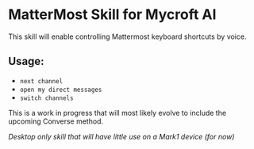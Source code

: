# MatterMost Skill for Mycroft AI

This skill will enable controlling Mattermost keyboard shortcuts by voice.

## Usage:
* `next channel`
* `open my direct messages`
* `switch channels`

This is a work in progress that will most likely evolve to include the upcoming Converse method.

*Desktop only skill that will have little use on a Mark1 device (for now)*
